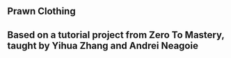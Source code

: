 ## Prawn Clothing

## Based on a tutorial project from Zero To Mastery, taught by Yihua Zhang and Andrei Neagoie
